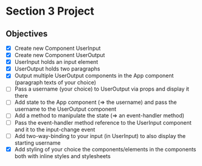 # Section 3 Project

## Objectives

- [x] Create new Component UserInput
- [x] Create new Component UserOutput
- [x] UserInput holds an input element
- [x] UserOutput holds two paragraphs
- [x] Output multiple UserOutput components in the App component (paragraph texts of your choice)
- [ ] Pass a username (your choice) to UserOutput via props and display it there
- [ ] Add state to the App component (=> the username) and pass the username to the UserOutput component
- [ ] Add a method to manipulate the state (=> an event-handler method)
- [ ] Pass the event-handler method reference to the UserInput component and it to the input-change event
- [ ] Add two-way-binding to your input (in UserInput) to also display the starting username
- [x] Add styling of your choice the components/elements in the components both with inline styles and stylesheets
